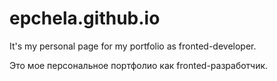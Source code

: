 # epchela.github.io

It's my personal page for my portfolio as fronted-developer.

Это мое персональное портфолио как fronted-разработчик.
